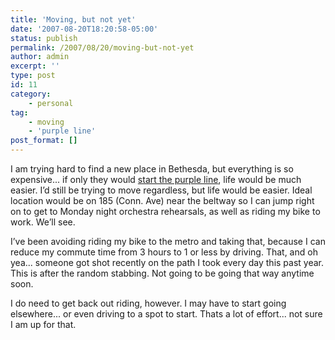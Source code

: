 ```yaml
---
title: 'Moving, but not yet'
date: '2007-08-20T18:20:58-05:00'
status: publish
permalink: /2007/08/20/moving-but-not-yet
author: admin
excerpt: ''
type: post
id: 11
category:
    - personal
tag:
    - moving
    - 'purple line'
post_format: []
---
```

I am trying hard to find a new place in Bethesda, but everything is so expensive... if only they would [start the purple line](http://www.innerpurpleline.org/), life would be much easier. I’d still be trying to move regardless, but life would be easier. Ideal location would be on 185 (Conn. Ave) near the beltway so I can jump right on to get to Monday night orchestra rehearsals, as well as riding my bike to work. We’ll see.

I’ve been avoiding riding my bike to the metro and taking that, because I can reduce my commute time from 3 hours to 1 or less by driving. That, and oh yea... someone got shot recently on the path I took every day this past year. This is after the random stabbing. Not going to be going that way anytime soon.

I do need to get back out riding, however. I may have to start going elsewhere... or even driving to a spot to start. Thats a lot of effort... not sure I am up for that.